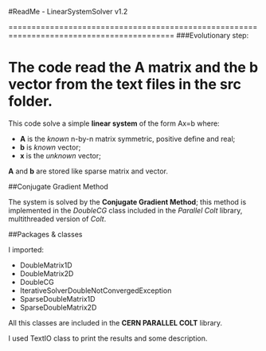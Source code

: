 #ReadMe - LinearSystemSolver v1.2

==========================================================================================
###Evolutionary step:

The code read the **A** matrix and the **b** vector from the text files in the src folder.
==========================================================================================

This code solve a simple **linear system** of the form Ax=b where:

* **A** is the *known* n-by-n matrix symmetric, positive define and real;
* **b** is *known* vector;
* **x** is the *unknown* vector;

**A** and **b** are stored like sparse matrix and vector.

##Conjugate Gradient Method

The system is solved by the **Conjugate Gradient Method**; this method is implemented in the *DoubleCG* class included in the *Parallel Colt* library, multithreaded version of *Colt*.


##Packages & classes

I imported:

- DoubleMatrix1D
- DoubleMatrix2D
- DoubleCG
- IterativeSolverDoubleNotConvergedException
- SparseDoubleMatrix1D
- SparseDoubleMatrix2D

All this classes are included in the **CERN PARALLEL COLT** library.   

I used TextIO class to print the results and some description.